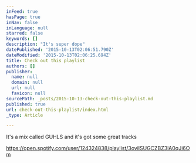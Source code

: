 ```yaml
---
inFeed: true
hasPage: true
inNav: false
inLanguage: null
starred: false
keywords: []
description: "It's super dope"
datePublished: '2015-10-13T02:06:51.790Z'
dateModified: '2015-10-13T02:06:25.694Z'
title: Check out this playlist
authors: []
publisher:
  name: null
  domain: null
  url: null
  favicon: null
sourcePath: _posts/2015-10-13-check-out-this-playlist.md
published: true
url: check-out-this-playlist/index.html
_type: Article

---
```

It's a mix called GUHLS and it's got some great tracks

https://open.spotify.com/user/124324838/playlist/3ovilSUGCZBZ3lA0qJi6Om